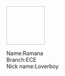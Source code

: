 <html>
  <head>
    <title><b>Rockstars</b></title>
     <link rel="stylesheet" type="text/css" href="vam.css">
    </head>
  <body>
    <div >
      <img classsrc="IMG-20200109-WA0023.jpg" width="100px" height="100px">
      <p>Name:Ramana<br>Branch:ECE<br>Nick name:Loverboy</p>
      </div>
    </body>
  </html>
